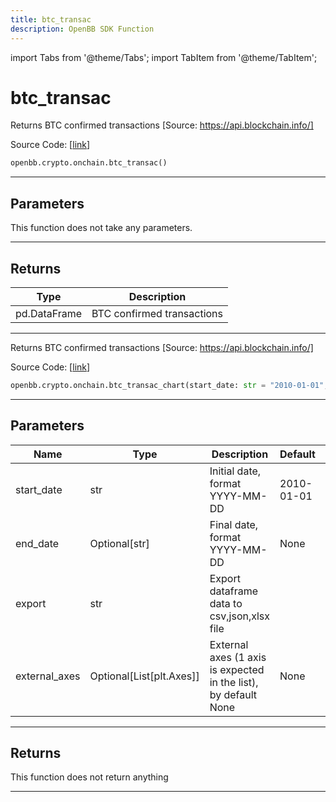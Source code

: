 ```yaml
---
title: btc_transac
description: OpenBB SDK Function
---
```


import Tabs from '@theme/Tabs';
import TabItem from '@theme/TabItem';

# btc_transac

<Tabs>
<TabItem value="model" label="Model" default>

Returns BTC confirmed transactions [Source: https://api.blockchain.info/]

Source Code: [[link](https://github.com/OpenBB-finance/OpenBBTerminal/tree/main/openbb_terminal/cryptocurrency/onchain/blockchain_model.py#L62)]

```python
openbb.crypto.onchain.btc_transac()
```

---

## Parameters

This function does not take any parameters.

---

## Returns

| Type | Description |
| ---- | ----------- |
| pd.DataFrame | BTC confirmed transactions |
---



</TabItem>
<TabItem value="view" label="Chart">

Returns BTC confirmed transactions [Source: https://api.blockchain.info/]

Source Code: [[link](https://github.com/OpenBB-finance/OpenBBTerminal/tree/main/openbb_terminal/cryptocurrency/onchain/blockchain_view.py#L88)]

```python
openbb.crypto.onchain.btc_transac_chart(start_date: str = "2010-01-01", end_date: Optional[str] = None, export: str = "", external_axes: Optional[List[matplotlib.axes._axes.Axes]] = None)
```

---

## Parameters

| Name | Type | Description | Default | Optional |
| ---- | ---- | ----------- | ------- | -------- |
| start_date | str | Initial date, format YYYY-MM-DD | 2010-01-01 | True |
| end_date | Optional[str] | Final date, format YYYY-MM-DD | None | True |
| export | str | Export dataframe data to csv,json,xlsx file |  | True |
| external_axes | Optional[List[plt.Axes]] | External axes (1 axis is expected in the list), by default None | None | True |


---

## Returns

This function does not return anything

---



</TabItem>
</Tabs>